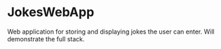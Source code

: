 # JokesWebApp

Web application for storing and displaying jokes the user can enter. Will demonstrate the full stack.
